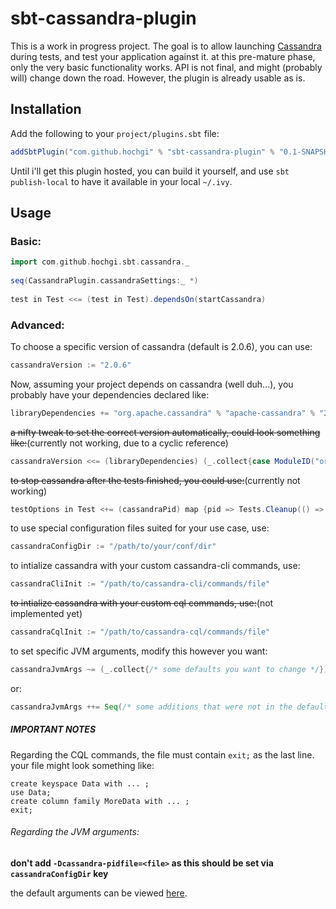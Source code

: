 sbt-cassandra-plugin
====================

This is a work in progress project.  The goal is to allow launching [Cassandra](http://cassandra.apache.org) during tests, and test your application against it.
at this pre-mature phase, only the very basic functionality works. API is not final, and might (probably will) change down the road.
However, the plugin is already usable as is.

## Installation ##
Add the following to your `project/plugins.sbt` file:
```scala
addSbtPlugin("com.github.hochgi" % "sbt-cassandra-plugin" % "0.1-SNAPSHOT")
```
Until i'll get this plugin hosted, you can build it yourself, and use `sbt publish-local` to have it available in your local `~/.ivy`.

## Usage ##
### Basic: ###
```scala
import com.github.hochgi.sbt.cassandra._
    
seq(CassandraPlugin.cassandraSettings:_ *)
   
test in Test <<= (test in Test).dependsOn(startCassandra)
``` 
### Advanced: ##
To choose a specific version of cassandra (default is 2.0.6), you can use:
```scala
cassandraVersion := "2.0.6"
```
Now, assuming your project depends on cassandra (well duh...), you probably have your dependencies declared like:
```scala
libraryDependencies += "org.apache.cassandra" % "apache-cassandra" % "2.0.6"
```
~~a nifty tweak to set the correct version automatically, could look something like:~~(currently not working, due to a cyclic reference)
```scala
cassandraVersion <<= (libraryDependencies) (_.collect{case ModuleID("org.apache.cassandra","apache-cassandra",version,_,_,_,_,_,_,_,_) => version}.head)
```
~~to stop cassandra after the tests finished, you could use:~~(currently not working)
```scala
testOptions in Test <+= (cassandraPid) map {pid => Tests.Cleanup(() => Process(Seq("kill",pid)).!)}
```
to use special configuration files suited for your use case, use:
```scala
cassandraConfigDir := "/path/to/your/conf/dir"
```
to intialize cassandra with your custom cassandra-cli commands, use:
```scala
cassandraCliInit := "/path/to/cassandra-cli/commands/file"
```
~~to intialize cassandra with your custom cql commands, use:~~(not implemented yet)
```scala
cassandraCqlInit := "/path/to/cassandra-cql/commands/file"
```
to set specific JVM arguments, modify this however you want:
```scala
cassandraJvmArgs ~= (_.collect{/* some defaults you want to change */})
```
or:
```scala
cassandraJvmArgs ++= Seq(/* some additions that were not in the defaults */)
```
##### IMPORTANT NOTES #####
Regarding the CQL commands, the file must contain `exit;` as the last line.
your file might look something like:
```
create keyspace Data with ... ;
use Data;
create column family MoreData with ... ;
exit;
```

###### Regarding the JVM arguments: ######
__don't add `-Dcassandra-pidfile=<file>` as this should be set via `cassandraConfigDir` key__ 

the default arguments can be viewed [here](https://github.com/hochgi/sbt-cassandra-plugin/blob/master/src/main/scala/com/github/hochgi/sbt/cassandra/CassandraPlugin.scala#L30-L53).
